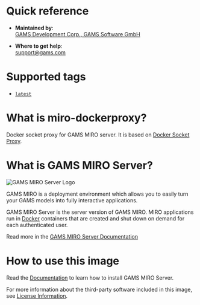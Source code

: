 # Quick reference

-	**Maintained by**:  
	[GAMS Development Corp., GAMS Software GmbH](https://www.gams.com/)

-	**Where to get help**:  
  	support@gams.com

# Supported tags

-  [`latest`](./tags)

# What is miro-dockerproxy?

Docker socket proxy for GAMS MIRO server. It is based on [Docker Socket Proxy](https://github.com/Tecnativa/docker-socket-proxy).

# What is GAMS MIRO Server?

![GAMS MIRO Server Logo](https://gams.com/miro/assets/images/logo-readme.png)

GAMS MIRO is a deployment environment which allows you to easily turn your GAMS models into fully interactive applications.

GAMS MIRO Server is the server version of GAMS MIRO. MIRO applications run in [Docker](https://www.docker.com) containers that are created and shut down on demand for each authenticated user.

Read more in the [GAMS MIRO Server Documentation](https://www.gams.com/miro/server.html)

# How to use this image

Read the [Documentation](https://www.gams.com/miro/server.html#server-install) to learn how to install GAMS MIRO Server.

For more information about the third-party software included in this image, see [License Information](https://www.gams.com/miro/license-server.html).
